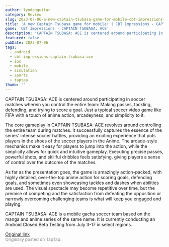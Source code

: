 ```yaml
---
author: lyndonguitar
category: Review
slug: 2023-07-06-a-new-captain-tsubasa-game-for-mobile-cbt-impressions-captain-tsubasa-ace
title: 'A new Captain Tsubasa game for mobile! | CBT Impressions - CAPTAIN TSUBASA: ACE'
game: 'CBT Impressions - CAPTAIN TSUBASA: ACE'
description: 'CAPTAIN TSUBASA: ACE is centered around participating in soccer matches wherein you control the entire team: Making passes, tackling, defending, and trying to score a goal. Just a typical soccer video game like FIFA with a touch of anime action, arcadeyness, and simplicity to it.'
featured: false
pubDate: 2023-07-06
tags:
  - android
  - cbt-impressions-captain-tsubasa-ace
  - ios
  - mobile
  - simulation
  - sports
  - taptap
thumb: ''
---
```


CAPTAIN TSUBASA: ACE is centered around participating in soccer matches wherein you control the entire team: Making passes, tackling, defending, and trying to score a goal. Just a typical soccer video game like FIFA with a touch of anime action, arcadeyness, and simplicity to it.

The core gameplay in CAPTAIN TSUBASA: ACE revolves around controlling the entire team during matches. It successfully captures the essence of the series' intense soccer battles, providing an exciting experience that puts players in the shoes of the soccer players in the Anime. The arcade-style mechanics make it easy for players to jump into the action, while the simplicity allows for quick and intuitive gameplay. Executing precise passes, powerful shots, and skillful dribbles feels satisfying, giving players a sense of control over the outcome of the matches.

As far as the presentation goes, the game is amazingly action-packed, with highly detailed, over-the-top anime action for scoring goals, defending goals, and sometimes even showcasing tackles and dashes when abilities are used. The visual spectacle may become repetitive over time, but the premise of competing and the satisfaction from defeating the opposition or narrowly overcoming challenging teams is what will keep you engaged and playing.

CAPTAIN TSUBASA: ACE is a mobile gacha soccer team based on the manga and anime series of the same name. It is currently conducting an Android Closed Beta Testing from July 3-17 in select regions.

[Original link](https://m.taptap.io/post/5958761?share_id=cd7818fc1791&utm_medium=share&utm_source=discord)<br><span style="font-size: 0.95em; color: #888;">Originally posted on TapTap.</span>